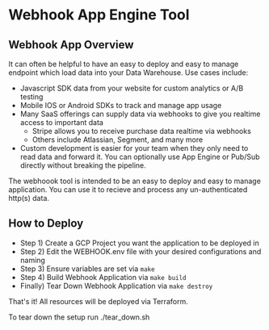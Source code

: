 # Webhook App Engine Tool
## Webhook App Overview
It can often be helpful to have an easy to deploy and easy to manage endpoint which load data into your Data Warehouse.  Use cases include:

- Javascript SDK data from your website for custom analytics or A/B testing
- Mobile IOS or Android SDKs to track and manage app usage
- Many SaaS offerings can supply data via webhooks to give you realtime access to important data
	- Stripe allows you to receive purchase data realtime via webhooks
	- Others include Atlassian, Segment, and many more
- Custom development is easier for your team when they only need to read data and forward it.  You can optionally use App Engine or Pub/Sub directly without breaking the pipeline.

The webhoook tool is intended to be an easy to deploy and easy to manage
application.  You can use it to recieve and process any un-authenticated http(s)
data.

## How to Deploy

- Step 1) Create a GCP Project you want the application to be deployed in
- Step 2) Edit the WEBHOOK.env file with your desired configurations and naming
- Step 3) Ensure variables are set via `make`
- Step 4) Build Webhook Application via `make build`
- Finally) Tear Down Webhook Application via `make destroy`

That's it!  All resources will be deployed via Terraform.

To tear down the setup run ./tear_down.sh
